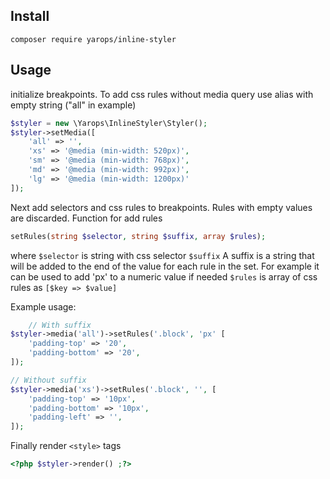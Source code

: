 ## Install
```
composer require yarops/inline-styler
```

## Usage
initialize breakpoints. To add css rules without media query use alias with empty string ("all" in example)
 
```php
$styler = new \Yarops\InlineStyler\Styler();
$styler->setMedia([
	'all' => '',
	'xs' => '@media (min-width: 520px)',
	'sm' => '@media (min-width: 768px)',
	'md' => '@media (min-width: 992px)',
	'lg' => '@media (min-width: 1200px)'
]);
```
Next add selectors and css rules to breakpoints. Rules with empty values are discarded. Function for add rules
```php
setRules(string $selector, string $suffix, array $rules);
```
where 
```$selector``` is string with css selector
```$suffix``` A suffix is a string that will be added to the end of the value for each rule in the set. For example it can be used to add 'px' to a numeric value if needed
```$rules``` is array of css rules as ```[$key => $value]```

Example usage:
```php
    // With suffix
$styler->media('all')->setRules('.block', 'px' [
	'padding-top' => '20',
	'padding-bottom' => '20',
]);

// Without suffix
$styler->media('xs')->setRules('.block', '', [
	'padding-top' => '10px',
	'padding-bottom' => '10px',
	'padding-left' => '',
]);
```
Finally render ```<style>``` tags
```php
<?php $styler->render() ;?>
```
